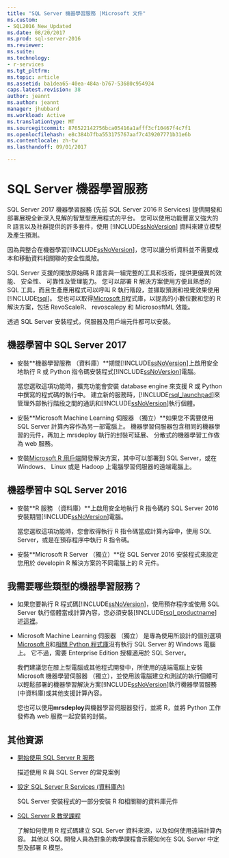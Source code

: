```yaml
---
title: "SQL Server 機器學習服務 |Microsoft 文件"
ms.custom:
- SQL2016_New_Updated
ms.date: 08/20/2017
ms.prod: sql-server-2016
ms.reviewer: 
ms.suite: 
ms.technology:
- r-services
ms.tgt_pltfrm: 
ms.topic: article
ms.assetid: ba1dea65-40ea-484a-b767-53680c954934
caps.latest.revision: 38
author: jeannt
ms.author: jeannt
manager: jhubbard
ms.workload: Active
ms.translationtype: MT
ms.sourcegitcommit: 876522142756bca05416a1afff3cf10467f4c7f1
ms.openlocfilehash: e8c384b7fba553175767aaf7c439207771b31e6b
ms.contentlocale: zh-tw
ms.lasthandoff: 09/01/2017

---
```

# <a name="sql-server-machine-learning-services"></a>SQL Server 機器學習服務

  SQL Server 2017 機器學習服務 (先前 SQL Server 2016 R Services) 提供開發和部署展現全新深入見解的智慧型應用程式的平台。 您可以使用功能豐富又強大的 R 語言以及社群提供的許多套件，使用 [!INCLUDE[ssNoVersion](../../includes/ssnoversion-md.md)] 資料來建立模型及產生預測。
  
  因為與整合在機器學習[!INCLUDE[ssNoVersion](../../includes/ssnoversion-md.md)]，您可以讓分析資料並不需要成本和移動資料相關聯的安全性風險。
  
SQL Server 支援的開放原始碼 R 語言與一組完整的工具和技術，提供更優異的效能、 安全性、 可靠性及管理能力。 您可以部署 R 解決方案使用方便且熟悉的 SQL 工具，而且生產應用程式可以呼叫 R 執行階段，並擷取預測和視覺效果使用[!INCLUDE[tsql](../../includes/tsql-md.md)]。 您也可以取得[Microsoft R](https://docs.microsoft.com/r-server/r-reference/revoscaler/revoscaler)程式庫，以提高的小數位數和您的 R 解決方案，包括 RevoScaleR、 revoscalepy 和 MicrososftML 效能。
  
透過 SQL Server 安裝程式，伺服器及用戶端元件都可以安裝。
  
## <a name="machine-learning-in-sql-server-2017"></a>機器學習中 SQL Server 2017

+ 安裝**機器學習服務 （資料庫）**期間[!INCLUDE[ssNoVersion](../../includes/ssnoversion-md.md)]上啟用安全地執行 R 或 Python 指令碼安裝程式[!INCLUDE[ssNoVersion](../../includes/ssnoversion-md.md)]電腦。
  
    當您選取這項功能時，擴充功能會安裝 database engine 來支援 R 或 Python 中撰寫的程式碼的執行中。 建立新的服務時，[!INCLUDE[rsql_launchpad](../../includes/rsql-launchpad-md.md)]來管理外部執行階段之間的通訊和[!INCLUDE[ssNoVersion](../../includes/ssnoversion-md.md)]執行個體。
  
+ 安裝**Microsoft Machine Learning 伺服器 （獨立）**如果您不需要使用 SQL Server 計算內容作為另一部電腦上。 機器學習伺服器包含相同的機器學習的元件，再加上 mrsdeploy 執行的封裝可延展、 分散式的機器學習工作做為 web 服務。
  
+    安裝[Microsoft R 用戶端](https://docs.microsoft.com/r-server/r-client/what-is-microsoft-r-client)開發解決方案，其中可以部署到 SQL Server，或在 Windows、 Linux 或是 Hadoop 上電腦學習伺服器的遠端電腦上。

## <a name="machine-learning-in-sql-server-2016"></a>機器學習中 SQL Server 2016

+ 安裝**R 服務 （資料庫）**上啟用安全地執行 R 指令碼的 SQL Server 2016 安裝期間[!INCLUDE[ssNoVersion](../../includes/ssnoversion-md.md)]電腦。
  
    當您選取這項功能時，您會取得執行 R 指令碼當成計算內容中，使用 SQL Server，或是在預存程序中執行 R 指令碼。
  
+   安裝**Microsoft R Server （獨立）**從 SQL Server 2016 安裝程式來設定您用於 developin R 解決方案的不同電腦上的 R 元件。


## <a name="which-type-of-machine-learning-service-do-i-need"></a>我需要哪些類型的機器學習服務？

+ 如果您要執行 R 程式碼[!INCLUDE[ssNoVersion](../../includes/ssnoversion-md.md)]，使用預存程序或使用 SQL Server 執行個體當成計算內容，您必須安裝[!INCLUDE[rsql_productname](../../includes/rsql-productname-md.md)]述[這裡](../../advanced-analytics/r-services/set-up-sql-server-r-services-in-database.md)。

+ Microsoft Machine Learning 伺服器 （獨立） 是專為使用所設計的個別選項[Microsoft R](https://docs.microsoft.com/r-server/r-reference/introducing-r-server-r-package-reference)和[相關 Python 程式庫](../python/what-is-revoscalepy.md)沒有執行 SQL Server 的 Windows 電腦上。 它不過，需要 Enterprise Edition 授權適用於 SQL Server。
    
    我們建議您在膝上型電腦或其他程式開發中，所使用的遠端電腦上安裝 Microsoft 機器學習伺服器 （獨立），並使用該電腦建立和測試的執行個體可以輕鬆部署的機器學習解決方案[!INCLUDE[ssNoVersion](../../includes/ssnoversion-md.md)]執行機器學習服務\(中資料庫\)或其他支援計算內容。
  
    您也可以使用**mrsdeploy**與機器學習伺服器發行，並將 R，並將 Python 工作發佈為 web 服務一起安裝的封裝。

## <a name="additional-resources"></a>其他資源

+ [開始使用 SQL Server R 服務](../../advanced-analytics/r/getting-started-with-sql-server-r-services.md)
 
    描述使用 R 與 SQL Server 的常見案例

+ [設定 SQL Server R Services (資料庫內)](../../advanced-analytics/r/set-up-sql-server-r-services-in-database.md)

    SQL Server 安裝程式的一部分安裝 R 和相關聯的資料庫元件
  
+ [SQL Server R 教學課程](../../advanced-analytics/tutorials/sql-server-r-tutorials.md)

    了解如何使用 R 程式碼建立 SQL Server 資料來源，以及如何使用遠端計算內容。 其他以 SQL 開發人員為對象的教學課程會示範如何在 SQL Server 中定型及部署 R 模型。

